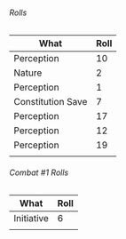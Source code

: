 ###### Rolls
| What              | Roll |
| ----------------- | ---- |
| Perception        | 10   |
| Nature            | 2    |
| Perception        | 1    |
| Constitution Save | 7    |
| Perception        | 17   |
| Perception        | 12   |
| Perception        | 19   | 
|                   |      |

###### Combat #1 Rolls
| What       | Roll |
| ---------- | ---- |
| Initiative | 6    |
|            |      |
